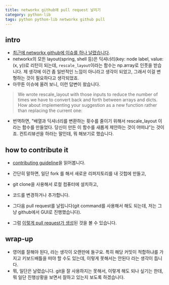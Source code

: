 ```yaml
---
title: networkx github에 pull request 날리기
category: python-lib
tags: python python-lib networkx github pull 
---
```


## intro 

- [최근에 networkx github에 이슈를 하나 날렸습니다](https://github.com/networkx/networkx/issues/3129).
- networkx의 모든 layout(spring, shell 등)은 딕셔너리(key: node label, value: (x, y))로 리턴이 되는데, `rescale_layout`이라는 함수는 np.array로 인풋을 받습니다. 제 생각에 이건 좀 일반적인 느낌이 아니라고 생각이 되었고, 그래서 이걸 변형하는 것이 필요하다고 생각되었죠. 
- 아무튼 이슈에 올려 보니, 이런 답변이 왔습니다. 

> We wrote rescale_layout with those inputs to reduce the number of times we have to convert back and forth between arrays and dicts. How about implementing your suggestion as a new function rather than replacing the current one:

- 번역하면, "배열과 딕셔너리를 변환하는 횟수를 줄이기 위해서 rescale_layout 이라는 함수를 만들었다. 당신이 만든 이 함수를 새롭게 제안하는 것이 어떠냐"는 것이죠. 컨트리뷰션을 하라는 말인데, 뭐 해보기로 했습니다. 

## how to contribute it 

- [contributing guideline](https://github.com/networkx/networkx/blob/master/CONTRIBUTING.rst)을 읽어봅니다. 

- 간단히 말하면, 일단 fork 를 해서 새로운 리퍼지토리를 내 깃헙에 만들고, 
- git clone을 사용해서 로컬 컴퓨터에 설치하고, 
- 코드를 변경하거나 추가합니다. 
- 그다음 pull request를 날립니다(git command를 사용해서 해도 되는데, 저는 그냥 github에서 GUI로 진행했습니다). 
- 그럼 [이렇게 pull request가 생성](https://github.com/networkx/networkx/pull/3142)된 것을 볼 수 있습니다. 


## wrap-up 

- 영어를 잘해야 된다, 라는 생각이 오랜만에 들구요. 특히 해당 커밋이 적합하냐를 가지고 키보드배틀을 떠야 할 수도 있는데, 이렇게 못해서는 안된다 라는 생각이 듭니다. 
- 뭐, 일단은 날렸습니다. git을 잘 사용하지는 못해서, 이렇게 해도 되나 싶기는 한데, 뭐 일단 진행상황을 보면서 잘하고 있는지 보도록 하겠습니다. 